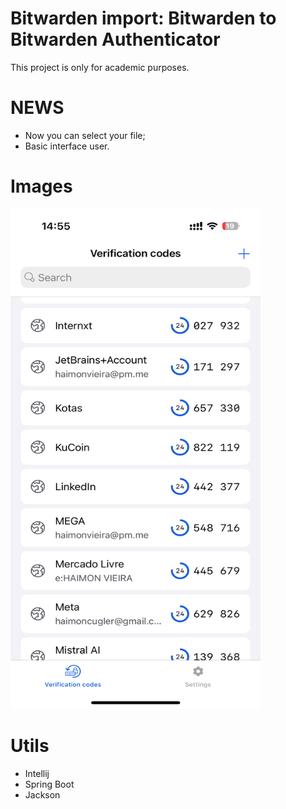 # Bitwarden import: Bitwarden to Bitwarden Authenticator
This project is only for academic purposes.

# NEWS
- Now you can select your file;
- Basic interface user.

# Images

<img src="https://github.com/haimonvieira/bitwarden-import/blob/main/IMG_0010.png" alt="Print de tela" width="400" height="800" />


# Utils
- Intellij
- Spring Boot
- Jackson
